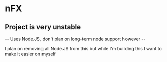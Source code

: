 # nFX
## Project is very unstable
-- Uses Node.JS, don't plan on long-term node support however --

I plan on removing all Node.JS from this but while I'm building this I want to make it easier on myself
